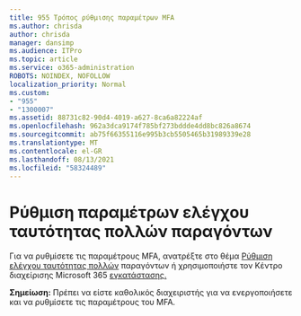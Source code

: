 ```yaml
---
title: 955 Τρόπος ρύθμισης παραμέτρων MFA
ms.author: chrisda
author: chrisda
manager: dansimp
ms.audience: ITPro
ms.topic: article
ms.service: o365-administration
ROBOTS: NOINDEX, NOFOLLOW
localization_priority: Normal
ms.custom:
- "955"
- "1300007"
ms.assetid: 88731c82-90d4-4019-a627-8ca6a82224af
ms.openlocfilehash: 962a3dca9174f785bf273bddde4dd8bc826a8674
ms.sourcegitcommit: ab75f66355116e995b3cb5505465b31989339e28
ms.translationtype: MT
ms.contentlocale: el-GR
ms.lasthandoff: 08/13/2021
ms.locfileid: "58324489"
---
```

# <a name="configure-multifactor-authentication"></a>Ρύθμιση παραμέτρων ελέγχου ταυτότητας πολλών παραγόντων

Για να ρυθμίσετε τις παραμέτρους MFA, ανατρέξτε στο θέμα [Ρύθμιση ελέγχου ταυτότητας πολλών](https://docs.microsoft.com/microsoft-365/admin/security-and-compliance/set-up-multi-factor-authentication) παραγόντων ή χρησιμοποιήστε τον Κέντρο διαχείρισης Microsoft 365 [εγκατάστασης.](https://admin.microsoft.com/AdminPortal/Home?ref=/modernonboarding/mfasetupguide)

**Σημείωση:** Πρέπει να είστε καθολικός διαχειριστής για να ενεργοποιήσετε και να ρυθμίσετε τις παραμέτρους του MFA.
